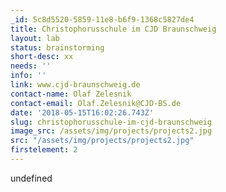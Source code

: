 ```yaml
---
_id: 5c8d5520-5859-11e8-b6f9-1368c5827de4
title: Christophorusschule im CJD Braunschweig
layout: lab
status: brainstorming
short-desc: xx
needs: ''
info: ''
link: www.cjd-braunschweig.de
contact-name: Olaf Zelesnik
contact-email: Olaf.Zelesnik@CJD-BS.de
date: '2018-05-15T16:02:26.743Z'
slug: christophorusschule-im-cjd-braunschweig
image_src: /assets/img/projects/projects2.jpg
src: "/assets/img/projects/projects2.jpg"
firstelement: 2
---
```

undefined
